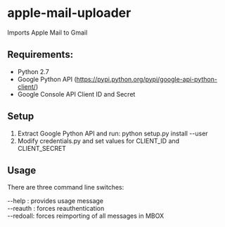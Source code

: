 # apple-mail-uploader
Imports Apple Mail to Gmail

## Requirements:
   * Python 2.7
   * Google Python API (https://pypi.python.org/pypi/google-api-python-client/)
   * Google Console API Client ID and Secret
   
## Setup
1.  Extract Google Python API and run:  python setup.py install --user
2.  Modify credentials.py and set values for CLIENT_ID and CLIENT_SECRET

## Usage

There are three command line switches:

--help   : provides usage message<br />
--reauth : forces reauthentication<br />
--redoall: forces reimporting of all messages in MBOX

